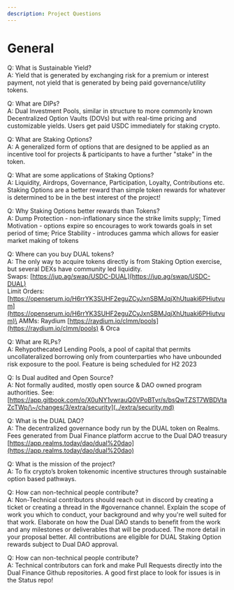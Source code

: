 ```yaml
---
description: Project Questions
---
```


# General

Q: What is Sustainable Yield? \
A: Yield that is generated by exchanging risk for a premium or interest payment, not yield that is generated by being paid governance/utility tokens.

Q: What are DIPs? \
A: Dual Investment Pools, similar in structure to more commonly known Decentralized Option Vaults (DOVs) but with real-time pricing and customizable yields. Users get paid USDC immediately for staking crypto.

Q: What are Staking Options? \
A: A generalized form of options that are designed to be applied as an incentive tool for projects & participants to have a further "stake" in the token.&#x20;

Q: What are some applications of Staking Options? \
A: Liquidity, Airdrops, Governance, Participation, Loyalty, Contributions etc. Staking Options are a better reward than simple token rewards for whatever is determined to be in the best interest of the project!

Q: Why Staking Options better rewards than Tokens? \
A: Dump Protection - non-inflationary since the strike limits supply; Timed Motivation - options expire so encourages to work towards goals in set period of time; Price Stability - introduces gamma which allows for easier market making of tokens

Q: Where can you buy DUAL tokens? \
A: The only way to acquire tokens directly is from Staking Option exercise, but several DEXs have community led liquidity. \
Swaps: [https://jup.ag/swap/USDC-DUAL](https://jup.ag/swap/USDC-DUAL) \
Limit Orders: [https://openserum.io/H6rrYK3SUHF2eguZCyJxnSBMJqjXhUtuaki6PHiutvum](https://openserum.io/H6rrYK3SUHF2eguZCyJxnSBMJqjXhUtuaki6PHiutvum)\
AMMs: Raydium [https://raydium.io/clmm/pools](https://raydium.io/clmm/pools) & Orca

Q: What are RLPs? \
A: Rehypothecated Lending Pools, a pool of capital that permits uncollateralized borrowing only from counterparties who have unbounded risk exposure to the pool. Feature is being scheduled for H2 2023

Q: Is Dual audited and Open Source? \
A: Not formally audited, mostly open source & DAO owned program authorities. See: [https://app.gitbook.com/o/X0uNY1vwrauQ0VPoBTvr/s/bsQwTZST7WBDVtaZcTWp/\~/changes/3/extra/security](../extra/security.md)

Q: What is the DUAL DAO? \
A: The decentralized governance body run by the DUAL token on Realms. Fees generated from Dual Finance platform accrue to the Dual DAO treasury [https://app.realms.today/dao/dual%20dao](https://app.realms.today/dao/dual%20dao)

Q: What is the mission of the project? \
A: To fix crypto’s broken tokenomic incentive structures through sustainable option based pathways.

Q: How can non-technical people contribute?\
A: Non-Technical contributors should reach out in discord by creating a ticket or creating a thread in the #governance channel. Explain the scope of work you which to conduct, your background and why you're well suited for that work. Elaborate on how the Dual DAO stands to benefit from the work and any milestones or deliverables that will be produced. The more detail in your proposal better. All contributions are eligible for DUAL Staking Option rewards subject to Dual DAO approval.

Q: How can non-technical people contribute?\
A: Technical contributors can fork and make Pull Requests directly into the Dual Finance Github repositories. A good first place to look for issues is in the Status repo!&#x20;

